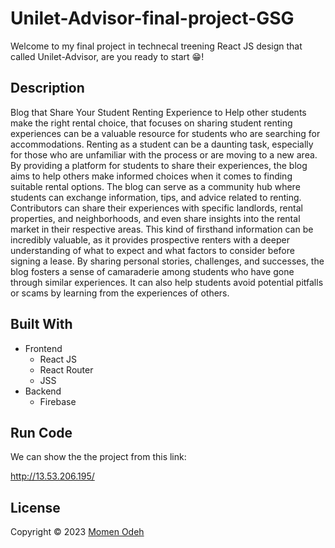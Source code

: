 # Unilet-Advisor-final-project-GSG

Welcome to my final project in technecal treening React JS design that called Unilet-Advisor, are you ready to start 😁!

## Description

Blog that Share Your Student Renting Experience to Help other students make the right rental choice, that focuses on sharing student renting experiences can be a valuable resource for students who are searching for accommodations. Renting as a student can be a daunting task, especially for those who are unfamiliar with the process or are moving to a new area. By providing a platform for students to share their experiences, the blog aims to help others make informed choices when it comes to finding suitable rental options. The blog can serve as a community hub where students can exchange information, tips, and advice related to renting. Contributors can share their experiences with specific landlords, rental properties, and neighborhoods, and even share insights into the rental market in their respective areas. This kind of firsthand information can be incredibly valuable, as it provides prospective renters with a deeper understanding of what to expect and what factors to consider before signing a lease. By sharing personal stories, challenges, and successes, the blog fosters a sense of camaraderie among students who have gone through similar experiences. It can also help students avoid potential pitfalls or scams by learning from the experiences of others.

## Built With

- Frontend
  - React JS
  - React Router
  - JSS
- Backend
  - Firebase

## Run Code

We can show the the project from this link:

http://13.53.206.195/

## License

Copyright © 2023 [Momen Odeh](https://github.com/Momen-Odeh)<br />
